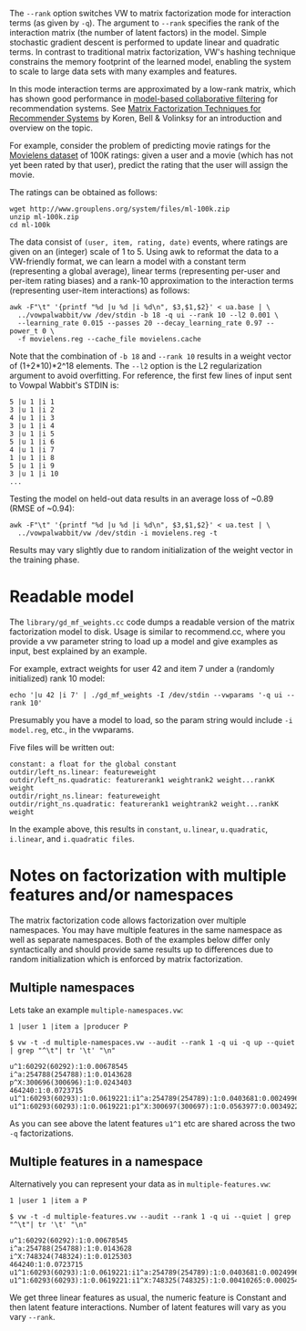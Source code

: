 The `--rank` option switches VW to matrix factorization mode for interaction terms (as given by `-q`). The argument to `--rank` specifies the rank of the interaction matrix (the number of latent factors) in the model. Simple stochastic gradient descent is performed to update linear and quadratic terms. In contrast to traditional matrix factorization, VW's hashing technique constrains the memory footprint of the learned model, enabling the system to scale to large data sets with many examples and features.

In this mode interaction terms are approximated by a low-rank matrix, which has shown good performance in [model-based collaborative filtering](http://en.wikipedia.org/wiki/Collaborative_filtering#Model-Based) for recommendation systems. See [Matrix Factorization Techniques for Recommender Systems](http://research.yahoo.com/files/ieeecomputer.pdf) by Koren, Bell & Volinksy for an introduction and overview on the topic.

For example, consider the problem of predicting movie ratings for the [Movielens dataset](http://www.grouplens.org/node/73) of 100K ratings: given a user and a movie (which has not yet been rated by that user), predict the rating that the user will assign the movie.

The ratings can be obtained as follows:

    wget http://www.grouplens.org/system/files/ml-100k.zip
    unzip ml-100k.zip
    cd ml-100k

The data consist of `(user, item, rating, date)` events, where ratings are given on an (integer) scale of 1 to 5. Using awk to reformat the data to a VW-friendly format, we can learn a model with a constant term (representing a global average), linear terms (representing per-user and per-item rating biases) and a rank-10 approximation to the interaction terms (representing user-item interactions) as follows:

    awk -F"\t" '{printf "%d |u %d |i %d\n", $3,$1,$2}' < ua.base | \
      ../vowpalwabbit/vw /dev/stdin -b 18 -q ui --rank 10 --l2 0.001 \
      --learning_rate 0.015 --passes 20 --decay_learning_rate 0.97 --power_t 0 \
      -f movielens.reg --cache_file movielens.cache

Note that the combination of `-b 18` and `--rank 10` results in a weight vector of (1+2*10)*2^18 elements. The `--l2` option is the L2 regularization argument to avoid overfitting. For reference, the first few lines of input sent to Vowpal Wabbit's STDIN is:

    5 |u 1 |i 1
    3 |u 1 |i 2
    4 |u 1 |i 3
    3 |u 1 |i 4
    3 |u 1 |i 5
    5 |u 1 |i 6
    4 |u 1 |i 7
    1 |u 1 |i 8
    5 |u 1 |i 9
    3 |u 1 |i 10
    ...

Testing the model on held-out data results in an average loss of ~0.89 (RMSE of ~0.94):

    awk -F"\t" '{printf "%d |u %d |i %d\n", $3,$1,$2}' < ua.test | \
      ../vowpalwabbit/vw /dev/stdin -i movielens.reg -t

Results may vary slightly due to random initialization of the weight vector in the training phase.

# Readable model

The `library/gd_mf_weights.cc` code dumps a readable version of the matrix factorization model to disk. Usage is similar to recommend.cc, where you provide a vw parameter string to load up a model and give examples as input, best explained by an example.

For example, extract weights for user 42 and item 7 under a (randomly initialized) rank 10 model:

    echo '|u 42 |i 7' | ./gd_mf_weights -I /dev/stdin --vwparams '-q ui --rank 10'

Presumably you have a model to load, so the param string would include `-i model.reg`, etc., in the vwparams.

Five files will be written out:

    constant: a float for the global constant
    outdir/left_ns.linear: featureweight
    outdir/left_ns.quadratic: featurerank1 weightrank2 weight...rankK weight
    outdir/right_ns.linear: featureweight
    outdir/right_ns.quadratic: featurerank1 weightrank2 weight...rankK weight

In the example above, this results in `constant`, `u.linear`, `u.quadratic`, `i.linear`, and `i.quadratic files`.

# Notes on factorization with multiple features and/or namespaces

The matrix factorization code allows factorization over multiple namespaces. You may have multiple features in the same namespace as well as separate namespaces. Both of the examples below differ only syntactically and should provide same results up to differences due to random initialization which is enforced by matrix factorization.

## Multiple namespaces

Lets take an example ``multiple-namespaces.vw``:
```
1 |user 1 |item a |producer P
```

```
$ vw -t -d multiple-namespaces.vw --audit --rank 1 -q ui -q up --quiet | grep "^\t"| tr '\t' "\n" 

u^1:60292(60292):1:0.00678545
i^a:254788(254788):1:0.0143628
p^X:300696(300696):1:0.0243403
464240:1:0.0723715
u1^1:60293(60293):1:0.0619221:i1^a:254789(254789):1:0.0403681:0.00249968
u1^1:60293(60293):1:0.0619221:p1^X:300697(300697):1:0.0563977:0.00349226
```

As you can see above the latent features ``u1^1`` etc are shared across the two ``-q`` factorizations.

## Multiple features in a namespace

Alternatively you can represent your data as in ``multiple-features.vw``:
```
1 |user 1 |item a P
```

```
$ vw -t -d multiple-features.vw --audit --rank 1 -q ui --quiet | grep "^\t"| tr '\t' "\n" 

u^1:60292(60292):1:0.00678545
i^a:254788(254788):1:0.0143628
i^X:748324(748324):1:0.0125303
464240:1:0.0723715
u1^1:60293(60293):1:0.0619221:i1^a:254789(254789):1:0.0403681:0.00249968
u1^1:60293(60293):1:0.0619221:i1^X:748325(748325):1:0.00410265:0.000254045
```

We get three linear features as usual, the numeric feature is Constant and then latent feature interactions. Number of latent features will vary as you vary ``--rank``.